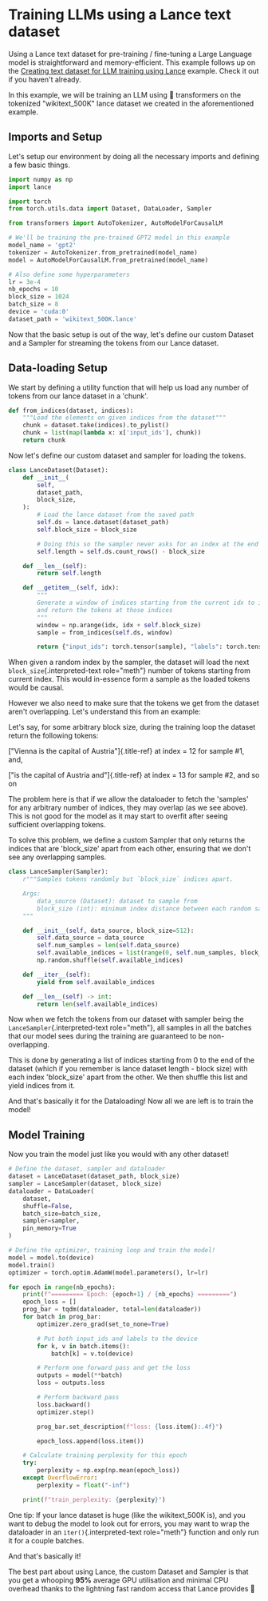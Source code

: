 # Training LLMs using a Lance text dataset

Using a Lance text dataset for pre-training / fine-tuning a Large
Language model is straightforward and memory-efficient. This example
follows up on the [Creating text dataset for LLM training using
Lance](https://lancedb.github.io/lance/examples/llm_dataset_creation.html)
example. Check it out if you haven\'t already.

In this example, we will be training an LLM using 🤗 transformers on the
tokenized \"wikitext_500K\" lance dataset we created in the
aforementioned example.

## Imports and Setup

Let\'s setup our environment by doing all the necessary imports and
defining a few basic things.

```python
import numpy as np
import lance

import torch
from torch.utils.data import Dataset, DataLoader, Sampler

from transformers import AutoTokenizer, AutoModelForCausalLM

# We'll be training the pre-trained GPT2 model in this example
model_name = 'gpt2'
tokenizer = AutoTokenizer.from_pretrained(model_name)
model = AutoModelForCausalLM.from_pretrained(model_name)

# Also define some hyperparameters
lr = 3e-4
nb_epochs = 10
block_size = 1024
batch_size = 8
device = 'cuda:0'
dataset_path = 'wikitext_500K.lance'
```

Now that the basic setup is out of the way, let\'s define our custom
Dataset and a Sampler for streaming the tokens from our Lance dataset.

## Data-loading Setup

We start by defining a utility function that will help us load any
number of tokens from our lance dataset in a \'chunk\'.

```python
def from_indices(dataset, indices):
    """Load the elements on given indices from the dataset"""
    chunk = dataset.take(indices).to_pylist()
    chunk = list(map(lambda x: x['input_ids'], chunk))
    return chunk
```

Now let\'s define our custom dataset and sampler for loading the tokens.

```python
class LanceDataset(Dataset):
    def __init__(
        self,
        dataset_path,
        block_size,
    ):
        # Load the lance dataset from the saved path
        self.ds = lance.dataset(dataset_path)
        self.block_size = block_size

        # Doing this so the sampler never asks for an index at the end of text
        self.length = self.ds.count_rows() - block_size

    def __len__(self):
        return self.length

    def __getitem__(self, idx):
        """
        Generate a window of indices starting from the current idx to idx+block_size
        and return the tokens at those indices
        """
        window = np.arange(idx, idx + self.block_size)
        sample = from_indices(self.ds, window)

        return {"input_ids": torch.tensor(sample), "labels": torch.tensor(sample)}
```

When given a random index by the sampler, the dataset will load the next
`block_size`{.interpreted-text role="meth"} number of tokens starting
from current index. This would in-essence form a sample as the loaded
tokens would be causal.

However we also need to make sure that the tokens we get from the
dataset aren\'t overlapping. Let\'s understand this from an example:

Let\'s say, for some arbitrary block size, during the training loop the
dataset return the following tokens:

[\"Vienna is the capital of Austria\"]{.title-ref} at index = 12 for
sample #1, and,

[\"is the capital of Austria and\"]{.title-ref} at index = 13 for sample
#2, and so on

The problem here is that if we allow the dataloader to fetch the
\'samples\' for any arbitrary number of indices, they may overlap (as we
see above). This is not good for the model as it may start to overfit
after seeing sufficient overlapping tokens.

To solve this problem, we define a custom Sampler that only returns the
indices that are \'block_size\' apart from each other, ensuring that we
don\'t see any overlapping samples.

```python
class LanceSampler(Sampler):
    r"""Samples tokens randomly but `block_size` indices apart.

    Args:
        data_source (Dataset): dataset to sample from
        block_size (int): minimum index distance between each random sample
    """

    def __init__(self, data_source, block_size=512):
        self.data_source = data_source
        self.num_samples = len(self.data_source)
        self.available_indices = list(range(0, self.num_samples, block_size))
        np.random.shuffle(self.available_indices)

    def __iter__(self):
        yield from self.available_indices

    def __len__(self) -> int:
        return len(self.available_indices)
```

Now when we fetch the tokens from our dataset with sampler being the
`LanceSampler`{.interpreted-text role="meth"}, all samples in all the
batches that our model sees during the training are guaranteed to be
non-overlapping.

This is done by generating a list of indices starting from 0 to the end
of the dataset (which if you remember is lance dataset length - block
size) with each index \'block_size\' apart from the other. We then
shuffle this list and yield indices from it.

And that\'s basically it for the Dataloading! Now all we are left is to
train the model!

## Model Training

Now you train the model just like you would with any other dataset!

```python
# Define the dataset, sampler and dataloader
dataset = LanceDataset(dataset_path, block_size)
sampler = LanceSampler(dataset, block_size)
dataloader = DataLoader(
    dataset,
    shuffle=False,
    batch_size=batch_size,
    sampler=sampler,
    pin_memory=True
)

# Define the optimizer, training loop and train the model!
model = model.to(device)
model.train()
optimizer = torch.optim.AdamW(model.parameters(), lr=lr)

for epoch in range(nb_epochs):
    print(f"========= Epoch: {epoch+1} / {nb_epochs} =========")
    epoch_loss = []
    prog_bar = tqdm(dataloader, total=len(dataloader))
    for batch in prog_bar:
        optimizer.zero_grad(set_to_none=True)

        # Put both input_ids and labels to the device
        for k, v in batch.items():
            batch[k] = v.to(device)

        # Perform one forward pass and get the loss
        outputs = model(**batch)
        loss = outputs.loss

        # Perform backward pass
        loss.backward()
        optimizer.step()

        prog_bar.set_description(f"loss: {loss.item():.4f}")

        epoch_loss.append(loss.item())

    # Calculate training perplexity for this epoch
    try:
        perplexity = np.exp(np.mean(epoch_loss))
    except OverflowError:
        perplexity = float("-inf")

    print(f"train_perplexity: {perplexity}")
```

One tip: If your lance dataset is huge (like the wikitext_500K is), and
you want to debug the model to look out for errors, you may want to wrap
the dataloader in an `iter()`{.interpreted-text role="meth"} function
and only run it for a couple batches.

And that\'s basically it!

The best part about using Lance, the custom Dataset and Sampler is that
you get a whooping **95%** average GPU utilisation and minimal CPU
overhead thanks to the lightning fast random access that Lance provides
🚀
